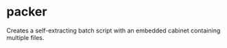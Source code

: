 # packer
Creates a self-extracting batch script with an embedded cabinet containing multiple files.
